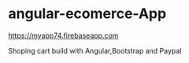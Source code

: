 # angular-ecomerce-App
https://myapp74.firebaseapp.com

Shoping cart build with Angular,Bootstrap and Paypal
